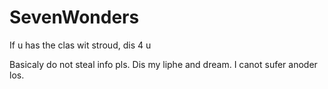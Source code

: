 # SevenWonders
If u has the clas wit stroud, dis 4 u


Basicaly do not steal info pls. Dis my liphe and dream. I canot sufer anoder los.
